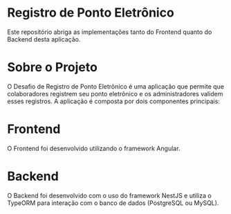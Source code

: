 # Registro de Ponto Eletrônico
Este repositório abriga as implementações tanto do Frontend quanto do Backend desta aplicação.

# Sobre o Projeto
O Desafio de Registro de Ponto Eletrônico é uma aplicação que permite que colaboradores registrem seu ponto eletrônico e os administradores validem esses registros. A aplicação é composta por dois componentes principais:

# Frontend
O Frontend foi desenvolvido utilizando o framework Angular.

# Backend
O Backend foi desenvolvido com o uso do framework NestJS e utiliza o TypeORM para interação com o banco de dados (PostgreSQL ou MySQL). 
